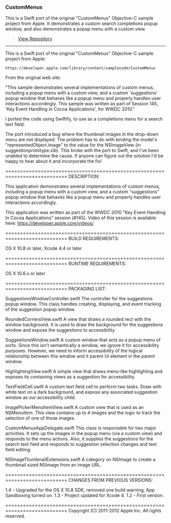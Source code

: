 ### CustomMenus ###

This is a Swift port of the original "CustomMenus" Objective-C sample project from Apple.  It demonstrates a custom search completions popup window, and also demonstrates a popup menu with a custom view. 

> [View Repository](https://github.com/dougzilla32/CustomMenus)

---


This is a Swift port of the original "CustomMenus" Objective-C sample project from Apple:

    https://developer.apple.com/library/content/samplecode/CustomMenus

From the original web site:

"This sample demonstrates several implementations of custom menus, including a popup menu with a custom view, and a custom 'suggestions' popup window that behaves like a popup menu and properly handles user interactions accordingly. This sample was written as part of Session 145, 'Key Event Handling in Cocoa Applications', for WWDC 2010."

I ported the code using Swiftify, to use as a completions menu for a search text field.

The port introduced a bug where the thumbnail images in the drop-down menu are not displayed.  The problem has to do with binding the model's "representedObject.image" to the value for the NSImageView (in suggestionprototype.xib).  This broke with the port to Swift, and I've been unabled to determine the cause.  If anyone can figure out the solution I'd be happy to hear about it and incorporate the fix!

===========================================================================
DESCRIPTION:

This application demonstrates several implementations of custom menus, including a popup menu with a custom view, and a custom "suggestions" popup window that behaves like a popup menu and properly handles user interactions accordingly.

This application was written as part of the WWDC 2010 "Key Event Handling In Cocoa Applications" session (#145).
Video of this session is available here: https://developer.apple.com/videos/

===========================================================================
BUILD REQUIREMENTS:

OS X 10.8 or later, Xcode 4.4 or later

===========================================================================
RUNTIME REQUIREMENTS:

OS X 10.6.x or later

===========================================================================
PACKAGING LIST:

SuggestionsWindowController.swift
The controller for the suggestions popup window. This class handles creating, displaying, and event tracking of the suggestion popup window.

RoundedCornersView.swift
A view that draws a rounded rect with the window background. It is used to draw the background for the suggestions window and expose the suggestions to accessibility.

SuggestionsWindow.swift
A custom window that acts as a popup menu of sorts.  Since this isn't semantically a window, we ignore it for accessibility purposes. However, we need to inform accessibility of the logical relationship between this window and it parent UI element in the parent window.

HighlightingView.swift
A simple view that draws menu-like highlighting and exposes its containing views as a suggestion for accessibility.

TextFieldCell.swift
A custom text field cell to perform two tasks. Draw with white text on a dark background, and expose any associated suggestion window as our accessibility child.

ImagePickerMenuItemView.swift
A custom view that is used as an NSMenuItem. This view contains up to 4 images and the logic to track the selection of one of those images.

CustomMenusAppDelegate.swift
This class is responsible for two major activities. It sets up the images in the popup menu (via a custom view) and responds to the menu actions. Also, it supplies the suggestions for the search text field and responds to suggestion selection changes and text field editing.

NSImageThumbnailExtensions.swift
A category on NSImage to create a thumbnail sized NSImage from an image URL.

===========================================================================
CHANGES FROM PREVIOUS VERSIONS:

1.4 - Upgraded for the OS X 10.8 SDK, removed one build warning, App Sandboxing turned on.
1.3 - Project updated for Xcode 4.
1.2 - First version.

===========================================================================
Copyright (C) 2011-2012 Apple Inc. All rights reserved.
